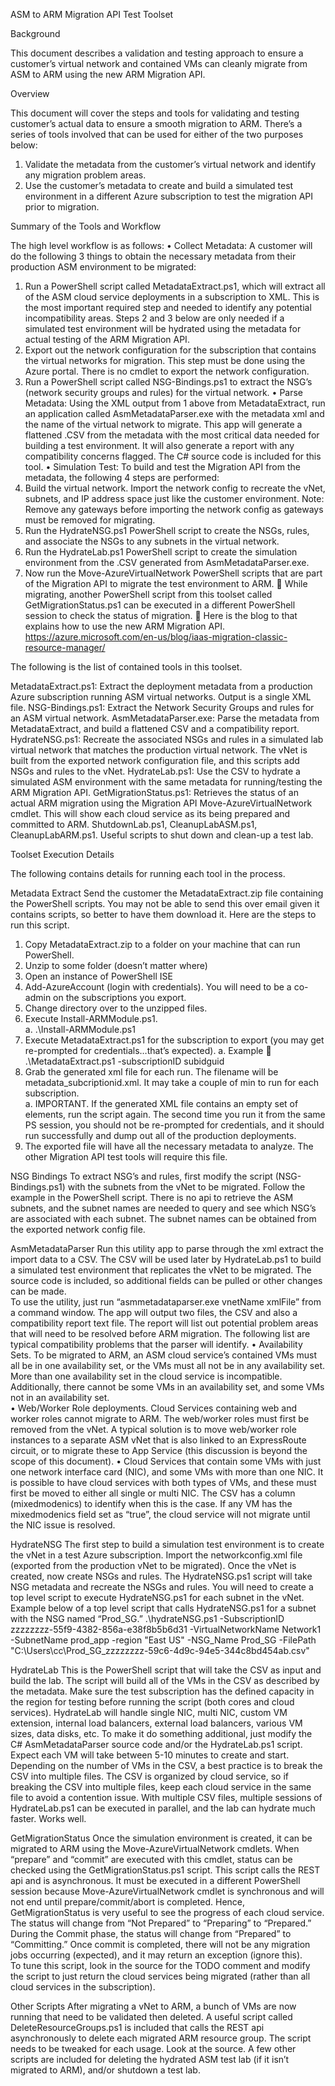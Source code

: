 ASM to ARM Migration API Test Toolset


Background

This document describes a validation and testing approach to ensure a customer’s virtual network and contained VMs can cleanly migrate from ASM to ARM using the new ARM Migration API.


Overview

This document will cover the steps and tools for validating and testing customer’s actual data to ensure a smooth migration to ARM.  There’s a series of tools involved that can be used for either of the two purposes below:
1.	Validate the metadata from the customer’s virtual network and identify any migration problem areas.
2.	Use the customer’s metadata to create and build a simulated test environment in a different Azure subscription to test the migration API prior to migration. 


Summary of the Tools and Workflow

The high level workflow is as follows:
•	Collect Metadata: A customer will do the following 3 things to obtain the necessary metadata from their production ASM environment to be migrated:
1.	Run a PowerShell script called MetadataExtract.ps1, which will extract all of the ASM cloud service deployments in a subscription to XML. This is the most important required step and needed to identify any potential incompatibility areas. Steps 2 and 3 below are only needed if a simulated test environment will be hydrated using the metadata for actual testing of the ARM Migration API.
2.	Export out the network configuration for the subscription that contains the virtual networks for migration. This step must be done using the Azure portal. There is no cmdlet to export the network configuration.
3.	Run a PowerShell script called NSG-Bindings.ps1 to extract the NSG’s (network security groups and rules) for the virtual network.
•	Parse Metadata: Using the XML output from 1 above from MetadataExtract, run an application called AsmMetadataParser.exe with the metadata xml and the name of the virtual network to migrate.  This app will generate a flattened .CSV from the metadata with the most critical data needed for building a test environment. It will also generate a report with any compatibility concerns flagged. The C# source code is included for this tool.
•	Simulation Test: To build and test the Migration API from the metadata, the following 4 steps are performed:
1.	Build the virtual network. Import the network config to recreate the vNet, subnets, and IP address space just like the customer environment. Note: Remove any gateways before importing the network config as gateways must be removed for migrating.
2.	Run the HydrateNSG.ps1 PowerShell script to create the NSGs, rules, and associate the NSGs to any subnets in the virtual network.
3.	Run the HydrateLab.ps1 PowerShell script to create the simulation environment from the .CSV generated from AsmMetadataParser.exe.  
4.	Now run the Move-AzureVirtualNetwork PowerShell scripts that are part of the Migration API to migrate the test environment to ARM.
	While migrating, another PowerShell script from this toolset called GetMigrationStatus.ps1 can be executed in a different PowerShell session to check the status of migration.
	Here is the blog to that explains how to use the new ARM Migration API.  https://azure.microsoft.com/en-us/blog/iaas-migration-classic-resource-manager/


The following is the list of contained tools in this toolset.

MetadataExtract.ps1:	Extract the deployment metadata from a production Azure subscription running ASM virtual networks. Output is a single XML file.
NSG-Bindings.ps1:	Extract the Network Security Groups and rules for an ASM virtual network.
AsmMetadataParser.exe:	Parse the metadata from MetadataExtract, and build a flattened CSV and a compatibility report.
HydrateNSG.ps1:	Recreate the associated NSGs and rules in a simulated lab virtual network that matches the production virtual network. The vNet is built from the exported network configuration file, and this scripts add NSGs and rules to the vNet. 
HydrateLab.ps1:	Use the CSV to hydrate a simulated ASM environment with the same metadata for running/testing the ARM Migration API.
GetMigrationStatus.ps1:	Retrieves the status of an actual ARM migration using the Migration API Move-AzureVirtualNetwork cmdlet.  This will show each cloud service as its being prepared and committed to ARM.
ShutdownLab.ps1, CleanupLabASM.ps1, CleanupLabARM.ps1.	Useful scripts to shut down and clean-up a test lab. 


Toolset Execution Details

The following contains details for running each tool in the process.

Metadata Extract
Send the customer the MetadataExtract.zip file containing the PowerShell scripts. You may not be able to send this over email given it contains scripts, so better to have them download it. Here are the steps to run this script.
1.	Copy MetadataExtract.zip to a folder on your machine that can run PowerShell.
2.	Unzip to some folder (doesn’t matter where)
3.	Open an instance of PowerShell ISE
4.	Add-AzureAccount (login with credentials). You will need to be a co-admin on the subscriptions you export.
5.	Change directory over to the unzipped files.
6.	Execute Install-ARMModule.ps1.  
a.	.\Install-ARMModule.ps1
7.	Execute MetadataExtract.ps1 for the subscription to export (you may get re-prompted for credentials…that’s expected).
a.	Example  .\MetadataExtract.ps1 -subscriptionID subidguid
8.	Grab the generated xml file for each run.  The filename will be metadata_subcriptionid.xml. It may take a couple of min to run for each subscription.  
a.	IMPORTANT. If the generated XML file contains an empty set of <deployments> elements, run the script again. The second time you run it from the same PS session, you should not be re-prompted for credentials, and it should run successfully and dump out all of the production deployments.
9.	The exported file will have all the necessary metadata to analyze.  The other Migration API test tools will require this file.

NSG Bindings
To extract NSG’s and rules, first modify the script (NSG-Bindings.ps1) with the subnets from the vNet to be migrated. Follow the example in the PowerShell script. There is no api to retrieve the ASM subnets, and the subnet names are needed to query and see which NSG’s are associated with each subnet. The subnet names can be obtained from the exported network config file.

AsmMetadataParser
Run this utility app to parse through the xml extract the import data to a CSV.  The CSV will be used later by HydrateLab.ps1 to build a simulated test environment that replicates the vNet to be migrated. The source code is included, so additional fields can be pulled or other changes can be made.  
To use the utility, just run “asmmetadataparser.exe vnetName xmlFile” from a command window.  The app will output two files, the CSV and also a compatibility report text file. The report will list out potential problem areas that will need to be resolved before ARM migration. The following list are typical compatibility problems that the parser will identify.
•	Availability Sets. To be migrated to ARM, an ASM cloud service’s contained VMs must all be in one availability set, or the VMs must all not be in any availability set. More than one availability set in the cloud service is incompatible.  Additionally, there cannot be some VMs in an availability set, and some VMs not in an availability set.  
•	Web/Worker Role deployments.  Cloud Services containing web and worker roles cannot migrate to ARM. The web/worker roles must first be removed from the vNet.  A typical solution is to move web/worker role instances to a separate ASM vNet that is also linked to an ExpressRoute circuit, or to migrate these to App Service (this discussion is beyond the scope of this document). 
•	Cloud Services that contain some VMs with just one network interface card (NIC), and some VMs with more than one NIC.  It is possible to have cloud services with both types of VMs, and these must first be moved to either all single or multi NIC.  The CSV has a column (mixedmodenics) to identify when this is the case. If any VM has the mixedmodenics field set as “true”, the cloud service will not migrate until the NIC issue is resolved.  

HydrateNSG
The first step to build a simulation test environment is to create the vNet in a test Azure subscription. Import the networkconfig.xml file (exported from the production vNet to be migrated). Once the vNet is created, now create NSGs and rules. The HydrateNSG.ps1 script will take NSG metadata and recreate the NSGs and rules.  You will need to create a top level script to execute HydrateNSG.ps1 for each subnet in the vNet.  Example below of a top level script that calls HydrateNSG.ps1 for a subnet with the NSG named “Prod_SG.”
.\hydrateNSG.ps1 -SubscriptionID zzzzzzzz-55f9-4382-856a-e38f8b5b6d31 -VirtualNetworkName Network1 -SubnetName prod_app -region "East US" -NSG_Name Prod_SG -FilePath "C:\Users\cc\Prod_SG_zzzzzzzz-59c6-4d9c-94e5-344c8bd454ab.csv"

HydrateLab
This is the PowerShell script that will take the CSV as input and build the lab. The script will build all of the VMs in the CSV as described by the metadata. Make sure the test subscription has the defined capacity in the region for testing before running the script (both cores and cloud services). HydrateLab will handle single NIC, multi NIC, custom VM extension, internal load balancers, external load balancers, various VM sizes, data disks, etc.  To make it do something additional, just modify the C# AsmMetadataParser source code and/or the HydrateLab.ps1 script.   
Expect each VM will take between 5-10 minutes to create and start.  Depending on the number of VMs in the CSV, a best practice is to break the CSV into multiple files.  The CSV is organized by cloud service, so if breaking the CSV into multiple files, keep each cloud service in the same file to avoid a contention issue.  With multiple CSV files, multiple sessions of HydrateLab.ps1 can be executed in parallel, and the lab can hydrate much faster.  Works well.

GetMigrationStatus 
Once the simulation environment is created, it can be migrated to ARM using the Move-AzureVirtualNetwork cmdlets. When “prepare” and “commit” are executed with this cmdlet, status can be checked using the GetMigrationStatus.ps1 script.  This script calls the REST api and is asynchronous.  It must be executed in a different PowerShell session because Move-AzureVirtualNetwork cmdlet is synchronous and will not end until prepare/commit/abort is completed.  Hence, GetMigrationStatus is very useful to see the progress of each cloud service.  The status will change from “Not Prepared” to “Preparing” to “Prepared.”  During the Commit phase, the status will change from “Prepared” to “Committing.”  Once commit is completed, there will not be any migration jobs occurring (expected), and it may return an exception (ignore this).  
To tune this script, look in the source for the TODO comment and modify the script to just return the cloud services being migrated (rather than all cloud services in the subscription).  

Other Scripts
After migrating a vNet to ARM, a bunch of VMs are now running that need to be validated then deleted. A useful script called DeleteResourceGroups.ps1 is included that calls the REST api asynchronously to delete each migrated ARM resource group. The script needs to be tweaked for each usage.  Look at the source.
A few other scripts are included for deleting the hydrated ASM test lab (if it isn’t migrated to ARM), and/or shutdown a test lab.
